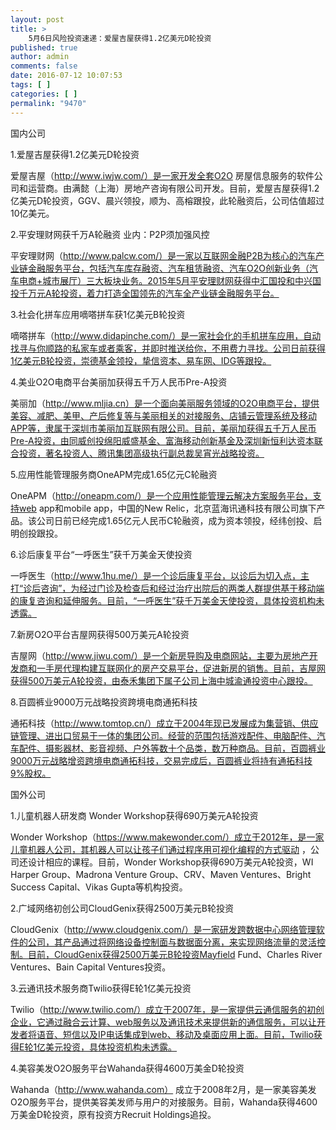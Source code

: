 ```yaml
---
layout: post
title: >
    5月6日风险投资速递：爱屋吉屋获得1.2亿美元D轮投资
published: true
author: admin
comments: false
date: 2016-07-12 10:07:53
tags: [ ]
categories: [ ]
permalink: "9470"
---
```



国内公司

1.爱屋吉屋获得1.2亿美元D轮投资

爱屋吉屋（http://www.iwjw.com/）是一家开发全套O2O 房屋信息服务的软件公司和运营商。由满懿（上海）房地产咨询有限公司开发。目前，爱屋吉屋获得1.2亿美元D轮投资，GGV、晨兴领投，顺为、高榕跟投，此轮融资后，公司估值超过10亿美元。

2.平安理财网获千万A轮融资 业内：P2P须加强风控

平安理财网（http://www.palcw.com/）是一家以互联网金融P2B为核心的汽车产业链金融服务平台，包括汽车库存融资、汽车租赁融资、汽车O2O创新业务（汽车电商+城市展厅）三大板块业务。2015年5月平安理财网获得中汇国投和中兴国投千万元A轮投资，着力打造全国领先的汽车全产业链金融服务平台。

3.社会化拼车应用嘀嗒拼车获1亿美元B轮投资

嘀嗒拼车（http://www.didapinche.com/）是一家社会化的手机拼车应用，自动找寻与你顺路的私家车或者乘客，并即时推送给你，不用费力寻找。公司日前获得1亿美元B轮投资，崇德基金领投，挚信资本、易车网、IDG等跟投。

4.美业O2O电商平台美丽加获得五千万人民币Pre-A投资

美丽加（http://www.mljia.cn）是一个面向美丽服务领域的O2O电商平台，提供美容、减肥、美甲、产后修复等与美丽相关的对接服务、店铺云管理系统及移动APP等，隶属于深圳市美丽加互联网有限公司。目前，美丽加获得五千万人民币Pre-A投资，由同威创投绵阳威盛基金、富海移动创新基金及深圳新恒利达资本联合投资，著名投资人、腾讯集团高级执行副总裁吴宵光战略投资。

5.应用性能管理服务商OneAPM完成1.65亿元C轮融资

OneAPM（http://oneapm.com/）是一个应用性能管理云解决方案服务平台，支持web app和mobile app，中国的New Relic，北京蓝海讯通科技有限公司旗下产品。该公司日前已经完成1.65亿元人民币C轮融资，成为资本领投，经纬创投、启明创投跟投。

6.诊后康复平台“一呼医生”获千万美金天使投资

一呼医生（http://www.1hu.me/）是一个诊后康复平台，以诊后为切入点，主打“诊后咨询”，为经过门诊及检查后和经过治疗出院后的两类人群提供基于移动端的康复咨询和延伸服务。目前，“一呼医生”获千万美金天使投资，具体投资机构未透露。

7.新房O2O平台吉屋网获得500万美元A轮投资

吉屋网（http://www.jiwu.com/）是一个新房导购及电商网站，主要为房地产开发商和一手房代理构建互联网化的房产交易平台，促进新房的销售。目前，吉屋网获得500万美元A轮投资，由泰禾集团下属子公司上海中城渝通投资中心跟投。

8.百圆裤业9000万元战略投资跨境电商通拓科技

通拓科技（http://www.tomtop.cn/）成立于2004年现已发展成为集营销、供应链管理、进出口贸易于一体的集团公司。经营的范围包括游戏配件、电脑配件、汽车配件、摄影器材、影音视频、户外等数十个品类，数万种商品。目前，百圆裤业9000万元战略增资跨境电商通拓科技，交易完成后，百圆裤业将持有通拓科技9%股权。

国外公司

1.儿童机器人研发商 Wonder Workshop获得690万美元A轮投资

Wonder Workshop（https://www.makewonder.com/）成立于2012年，是一家儿童机器人公司，其机器人可以让孩子们通过程序用可视化编程的方式驱动 ，公司还设计相应的课程。目前，Wonder Workshop获得690万美元A轮投资，WI Harper Group、Madrona Venture Group、CRV、Maven Ventures、Bright Success Capital、Vikas Gupta等机构投资。

2.广域网络初创公司CloudGenix获得2500万美元B轮投资

CloudGenix（http://www.cloudgenix.com/）是一家研发跨数据中心网络管理软件的公司，其产品通过将网络设备控制面与数据面分离，来实现网络流量的灵活控制。目前，CloudGenix获得2500万美元B轮投资Mayfield Fund、Charles River Ventures、Bain Capital Ventures投资。

3.云通讯技术服务商Twilio获得E轮1亿美元投资

Twilio（http://www.twilio.com/）成立于2007年，是一家提供云通信服务的初创企业，它通过融合云计算、web服务以及通讯技术来提供新的通信服务，可以让开发者将语音、短信以及IP电话集成到web、移动及桌面应用上面。目前，Twilio获得E轮1亿美元投资，具体投资机构未透露。

4.美容美发O2O服务平台Wahanda获得4600万美金D轮投资

Wahanda（http://www.wahanda.com） 成立于2008年2月，是一家美容美发O2O服务平台，提供美容美发师与用户的对接服务。目前，Wahanda获得4600万美金D轮投资，原有投资方Recruit Holdings追投。